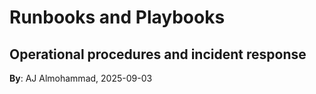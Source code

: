 # Runbooks and Playbooks
Operational procedures and incident response
---
**By**: AJ Almohammad, 2025-09-03
